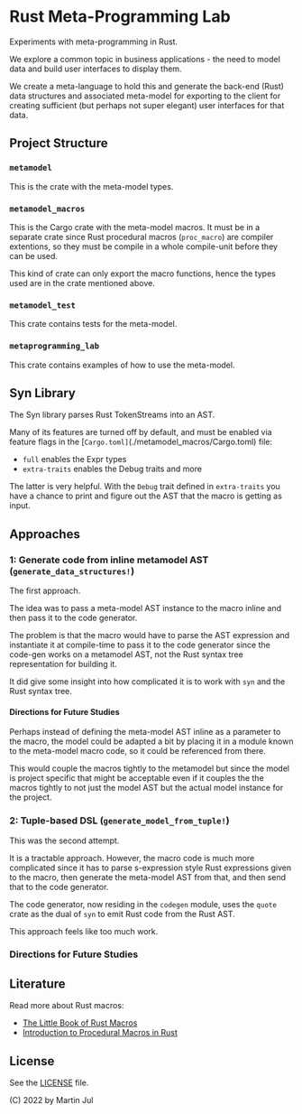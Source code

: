 # Rust Meta-Programming Lab

Experiments with meta-programming in Rust.

We explore a common topic in business applications - the need to model data and build user interfaces to display them.

We create a meta-language to hold this and generate the back-end (Rust) data structures and
associated meta-model for exporting to the client for creating sufficient (but perhaps not super elegant) user interfaces
for that data.

## Project Structure

### `metamodel`
This is the crate with the meta-model types.

### `metamodel_macros`
This is the Cargo crate with the meta-model macros. It must be in a separate crate since Rust procedural macros (`proc_macro`) are compiler extentions, so
they must be compile in a whole compile-unit before they can be used.

This kind of crate can only export the macro functions, hence the types used are in the crate mentioned above.

### `metamodel_test`
This crate contains tests for the meta-model.

### `metaprogramming_lab`
This crate contains examples of how to use the meta-model.


## Syn Library
The Syn library parses Rust TokenStreams into an AST.

Many of its features are turned off by default, and must be enabled via feature flags in the [`Cargo.toml]`(./metamodel_macros/Cargo.toml) file:

- `full` enables the Expr types
- `extra-traits` enables the Debug traits and more

The latter is very helpful. With the `Debug` trait defined in `extra-traits` you have a chance to print and figure out the AST that the macro is getting as input.

## Approaches

### 1: Generate code from inline metamodel AST (`generate_data_structures!`)
The first approach.

The idea was to pass a meta-model AST instance to the macro inline and then pass
it to the code generator.

The problem is that the macro would have to parse the AST expression and instantiate
it at compile-time to pass it to the code generator since the code-gen works on a metamodel AST,
not the Rust syntax tree representation for building it.

It did give some insight into how complicated it is to work with `syn` and the Rust syntax tree.

#### Directions for Future Studies
Perhaps instead of defining the meta-model AST inline as a parameter to the macro, the model
could be adapted a bit by placing it in a module known to the
meta-model macro code, so it could be referenced from there.

This would couple the macros tightly to the metamodel but since the model is project specific
that might be acceptable even if it couples the the macros tightly to not just the model AST but
the actual model instance for the project.


### 2: Tuple-based DSL (`generate_model_from_tuple!`)
This was the second attempt.

It is a tractable approach. However, the macro code is much more complicated since it has
to parse s-expression style Rust expressions given to the macro,
then generate the meta-model AST from that, and then send that to the
code generator.

The code generator, now residing in the `codegen` module, uses the
`quote` crate as the dual of `syn` to emit Rust code from the Rust AST.

This approach feels like too much work.

### Directions for Future Studies



## Literature
Read more about Rust macros:

- [The Little Book of Rust Macros](https://veykril.github.io/tlborm/introduction.html)
- [Introduction to Procedural Macros in Rust](https://tinkering.xyz/introduction-to-proc-macros/)

## License
See the [LICENSE](./LICENSE) file.

(C) 2022 by Martin Jul
